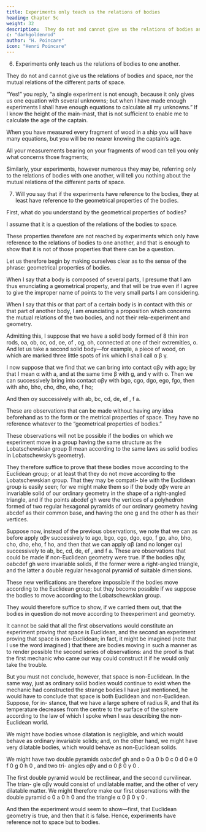 ```yaml
---
title: Experiments only teach us the relations of bodies
heading: Chapter 5c
weight: 32
description:  They do not and cannot give us the relations of bodies and space, nor the mutual relations of the different parts of space.
c: "darkgoldenrod"
author: "H. Poincare"
icon: "Henri Poincare"
---
```



6. Experiments only teach us the relations of bodies to one another. 

They do not and cannot give us the relations of bodies and space, nor the mutual relations of the different parts of space. 

“Yes!” you reply, “a single experiment is not enough, because it only gives us one equation with several unknowns; but when I have made enough experiments I shall have enough equations to calculate all my unknowns.” If I know the height of the main-mast, that is not sufficient to enable me to calculate the age of the captain. 

When you have measured every fragment of wood in a ship you will have many equations, but you will be no nearer knowing the captain’s age. 

All your measurements bearing on your fragments of wood can tell you only what concerns those fragments;

Similarly, your experiments, however numerous they may be, referring only to the relations of bodies with one another, will tell you nothing about the mutual relations
of the different parts of space.


7. Will you say that if the experiments have reference to the bodies, they at least have reference to the geometrical properties of the bodies. 

First, what do you understand by the geometrical properties of bodies? 

I assume that it is a question of the relations of the bodies to space. 

These properties therefore are not reached by experiments which only have reference to the relations of bodies to one another, and that is enough to show that it is not of those properties that there can be a question. 

Let us therefore begin by making ourselves clear as to the sense of the phrase: geometrical properties of bodies. 

When I say that a body is composed of several parts, I presume that I am thus enunciating a geometrical property, and that will be true even if I agree to give
the improper name of points to the very small parts I am considering. 

When I say that this or that part of a certain body is in contact with this or that part of another body, I am enunciating a proposition which concerns the mutual relations of the two bodies, and not their rela-experiment and geometry.

<!-- tions with space. I assume that you will agree with me that these are not geometrical properties. I am sure that at least you will grant that these properties are independent of all knowledge of metrical geometry.  -->

Admitting this, I suppose that we have a solid body formed of 8 thin iron rods, oa, ob, oc, od, oe, of , og, oh, connected at one of their extremities, o. And let us take a second solid body—for example, a piece of wood, on which are marked three little spots of ink which I shall call α β γ.

I now suppose that we find that we can bring into contact αβγ with ago; by that I mean α with a, and at the same time β with g, and γ with o. Then we can successively bring into contact αβγ with bgo, cgo, dgo, ego, fgo, then with aho, bho, cho, dho, eho, f ho; 

And then αγ successively with ab, bc, cd, de, ef , f a. 

These are observations that can be made without having any idea beforehand as to the form or the metrical properties of
space. They have no reference whatever to the “geometrical properties of bodies.” 

These observations will not be possible if the bodies on which we experiment move in a group having the same structure as the Lobatschewskian
group (I mean according to the same laws as solid bodies in Lobatschewsky’s geometry). 

They therefore suffice to prove that these bodies move according to the Euclidean group; or at least that they do not move according to the Lobatschewskian group. That they may be compati-
ble with the Euclidean group is easily seen; for we might make them so if the body αβγ were an invariable solid of our ordinary geometry in the shape of a right-angled
triangle, and if the points abcdef gh were the vertices of a polyhedron formed of two regular hexagonal pyramids
of our ordinary geometry having abcdef as their common base, and having the one g and the other h as their vertices. 

Suppose now, instead of the previous observations, we note that we can as before apply αβγ successively to ago, bgo, cgo, dgo, ego, f go, aho, bho, cho, dho, eho, f ho, and then that we can apply αβ (and no longer αγ) successively to ab, bc, cd, de, ef , and f a. These are observations that could be made if non-Euclidean geometry were true. If the bodies αβγ, oabcdef gh were invariable solids, if the former were a right-angled triangle, and the latter a double regular hexagonal pyramid of suitable dimensions. 

These new verifications are therefore impossible if the bodies move according to the Euclidean group; but they become possible if we suppose the bodies to move according to the Lobatschewskian group. 

They would therefore suffice to show, if we carried them out, that the bodies in question do not move according to theexperiment and geometry.


<!-- Euclidean group. And so, without making any hypothesis on the form and the nature of space, on the relations of the bodies and space, and without attributing to bodies any geometrical property, I have made observations which have enabled me to show in one case that the bodies experimented upon move according to a group, the structure of which is Euclidean, and in the other case, that they move in a group, the structure of which is Lobatschewskian.  -->
 
It cannot be said that all the first observations would constitute an experiment proving that space is Euclidean, and the second an experiment proving
that space is non-Euclidean; in fact, it might be imagined (note that I use the word imagined ) that there are bodies moving in such a manner as to render possible the
second series of observations: and the proof is that the
first mechanic who came our way could construct it if he
would only take the trouble. 

But you must not conclude, however, that space is non-Euclidean. In the same way,
just as ordinary solid bodies would continue to exist when
the mechanic had constructed the strange bodies I have
just mentioned, he would have to conclude that space
is both Euclidean and non-Euclidean. Suppose, for in-
stance, that we have a large sphere of radius R, and that
its temperature decreases from the centre to the surface of the sphere according to the law of which I spoke when I
was describing the non-Euclidean world. 

We might have bodies whose dilatation is negligible, and which would
behave as ordinary invariable solids; and, on the other
hand, we might have very dilatable bodies, which would
behave as non-Euclidean solids. 

We might have two double pyramids oabcdef gh and o 0 a 0 b 0 c 0 d 0 e 0 f 0 g 0 h 0 , and two tri-
angles αβγ and α 0 β 0 γ 0 . 

The first double pyramid would be rectilinear, and the second curvilinear. The trian-
gle αβγ would consist of undilatable matter, and the
other of very dilatable matter. We might therefore make
our first observations with the double pyramid o 0 a 0 h 0 and
the triangle α 0 β 0 γ 0 .

And then the experiment would seem to show—first, that Euclidean geometry is true, and then that it is false.
Hence, experiments have reference not to space but to
bodies.

<!-- supplement. -->


